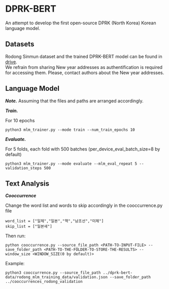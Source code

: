 # DPRK-BERT

An attempt to develop the first open-source DPRK (North Korea) Korean language model.  




## Datasets

Rodong Sinmun dataset and the trained DPRK-BERT model can be found in [drive](https://drive.google.com/drive/folders/1VGDc8NtaYVrsxDe1f1JV8gbw1juvyIlA?usp=sharing).  
We refrain from sharing New year addresses as authentification is required for accessing them.
Please, contact authors about the New year addresses.

## Language Model 

***Note.*** Assuming that the files and paths are arranged accordingly.

***Train.***

For 10 epochs
```
python3 mlm_trainer.py --mode train --num_train_epochs 10 
```

***Evaluate.***

For 5 folds, each fold with 500 batches (per_device_eval_batch_size=8 by default)
```
python3 mlm_trainer.py --mode evaluate --mlm_eval_repeat 5 --validation_steps 500
```


## Text Analysis


***Cooccurrence***

Change the word list and words to skip accordingly in the cooccurrence.py file

    word_list = ["일제","일본","핵","남조선","미제"]
    skip_list = ["일본새"]
    
Then run:

    python cooccurrence.py --source_file_path <PATH-TO-INPUT-FILE> --save_folder_path <PATH-TO-THE-FOLDER-TO-STORE-THE-RESULTS> --window_size <WINDOW_SIZE(0 by default)>
    
Example:     

    python3 cooccurrence.py --source_file_path ../dprk-bert-data/rodong_mlm_training_data/validation.json --save_folder_path ../cooccurrences_rodong_validation 
